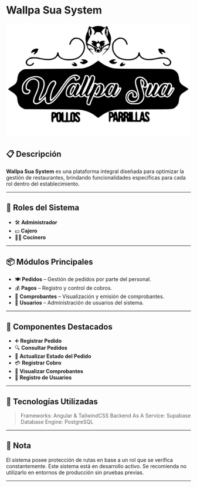 # Wallpa Sua System

<p align="center">
  <img src="https://raw.githubusercontent.com/SexAtTheTerminal/mis-imagenes/refs/heads/main/logo_corregido.svg" alt="Logo de Wallpa Sua System" width="800"/>
</p>

## 📋 Descripción

**Wallpa Sua System** es una plataforma integral diseñada para optimizar la gestión de restaurantes, brindando funcionalidades específicas para cada rol dentro del establecimiento.

---

## 👤 Roles del Sistema

- 🛠️ **Administrador**
- 💵 **Cajero**
- 👨‍🍳 **Cocinero**

---

## 📦 Módulos Principales

- 🍽️ **Pedidos** – Gestión de pedidos por parte del personal.
- 💰 **Pagos** – Registro y control de cobros.
- 🧾 **Comprobantes** – Visualización y emisión de comprobantes.
- 👥 **Usuarios** – Administración de usuarios del sistema.

---

## 🧩 Componentes Destacados

- ➕ **Registrar Pedido**
- 🔍 **Consultar Pedidos**
- 🔄 **Actualizar Estado del Pedido**
- 💳 **Registrar Cobro**
- 📄 **Visualizar Comprobantes**
- 👤 **Registro de Usuarios**

---

## 🚀 Tecnologías Utilizadas

> Frameworks: Angular & TailwindCSS
> Backend As A Service: Supabase
> Database Engine: PostgreSQL
---

## 📌 Nota

El sistema posee protección de rutas en base a un rol que se verifica constantemente.
Este sistema está en desarrollo activo. Se recomienda no utilizarlo en entornos de producción sin pruebas previas.

---

